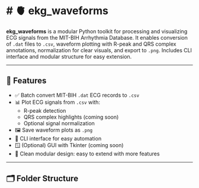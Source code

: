 # # 🫀 ekg_waveforms

**ekg_waveforms** is a modular Python toolkit for processing and visualizing ECG signals from the MIT-BIH Arrhythmia Database. It enables conversion of `.dat` files to `.csv`, waveform plotting with R-peak and QRS complex annotations, normalization for clear visuals, and export to `.png`. Includes CLI interface and modular structure for easy extension.

---

## 📁 Features

- ✅ Batch convert MIT-BIH `.dat` ECG records to `.csv`
- 📊 Plot ECG signals from `.csv` with:
  - R-peak detection
  - QRS complex highlights (coming soon)
  - Optional signal normalization
- 🖼 Save waveform plots as `.png`
- 🧰 CLI interface for easy automation
- 🪟 (Optional) GUI with Tkinter (coming soon)
- 🧼 Clean modular design: easy to extend with more features

---

## 🗂 Folder Structure

